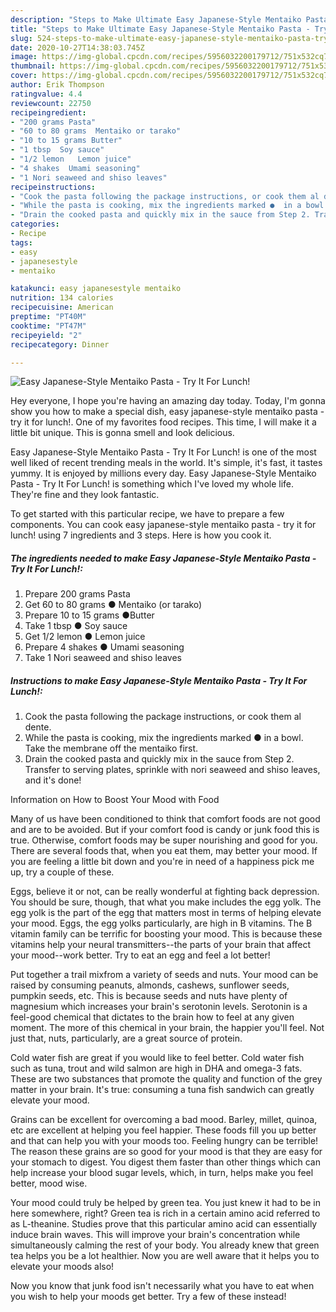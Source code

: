 ```yaml
---
description: "Steps to Make Ultimate Easy Japanese-Style Mentaiko Pasta - Try It For Lunch!"
title: "Steps to Make Ultimate Easy Japanese-Style Mentaiko Pasta - Try It For Lunch!"
slug: 524-steps-to-make-ultimate-easy-japanese-style-mentaiko-pasta-try-it-for-lunch
date: 2020-10-27T14:38:03.745Z
image: https://img-global.cpcdn.com/recipes/5956032200179712/751x532cq70/easy-japanese-style-mentaiko-pasta-try-it-for-lunch-recipe-main-photo.jpg
thumbnail: https://img-global.cpcdn.com/recipes/5956032200179712/751x532cq70/easy-japanese-style-mentaiko-pasta-try-it-for-lunch-recipe-main-photo.jpg
cover: https://img-global.cpcdn.com/recipes/5956032200179712/751x532cq70/easy-japanese-style-mentaiko-pasta-try-it-for-lunch-recipe-main-photo.jpg
author: Erik Thompson
ratingvalue: 4.4
reviewcount: 22750
recipeingredient:
- "200 grams Pasta"
- "60 to 80 grams  Mentaiko or tarako"
- "10 to 15 grams Butter"
- "1 tbsp  Soy sauce"
- "1/2 lemon   Lemon juice"
- "4 shakes  Umami seasoning"
- "1 Nori seaweed and shiso leaves"
recipeinstructions:
- "Cook the pasta following the package instructions, or cook them al dente."
- "While the pasta is cooking, mix the ingredients marked ●  in a bowl. Take the membrane off the mentaiko first."
- "Drain the cooked pasta and quickly mix in the sauce from Step 2. Transfer to serving plates, sprinkle with nori seaweed and shiso leaves, and it&#39;s done!"
categories:
- Recipe
tags:
- easy
- japanesestyle
- mentaiko

katakunci: easy japanesestyle mentaiko 
nutrition: 134 calories
recipecuisine: American
preptime: "PT40M"
cooktime: "PT47M"
recipeyield: "2"
recipecategory: Dinner

---
```



![Easy Japanese-Style Mentaiko Pasta - Try It For Lunch!](https://img-global.cpcdn.com/recipes/5956032200179712/751x532cq70/easy-japanese-style-mentaiko-pasta-try-it-for-lunch-recipe-main-photo.jpg)

Hey everyone, I hope you're having an amazing day today. Today, I'm gonna show you how to make a special dish, easy japanese-style mentaiko pasta - try it for lunch!. One of my favorites food recipes. This time, I will make it a little bit unique. This is gonna smell and look delicious.

Easy Japanese-Style Mentaiko Pasta - Try It For Lunch! is one of the most well liked of recent trending meals in the world. It's simple, it's fast, it tastes yummy. It is enjoyed by millions every day. Easy Japanese-Style Mentaiko Pasta - Try It For Lunch! is something which I've loved my whole life. They're fine and they look fantastic.




To get started with this particular recipe, we have to prepare a few components. You can cook easy japanese-style mentaiko pasta - try it for lunch! using 7 ingredients and 3 steps. Here is how you cook it.

<!--inarticleads1-->

##### The ingredients needed to make Easy Japanese-Style Mentaiko Pasta - Try It For Lunch!:

1. Prepare 200 grams Pasta
1. Get 60 to 80 grams ● Mentaiko (or tarako)
1. Prepare 10 to 15 grams ●Butter
1. Take 1 tbsp ● Soy sauce
1. Get 1/2 lemon  ● Lemon juice
1. Prepare 4 shakes ● Umami seasoning
1. Take 1 Nori seaweed and shiso leaves




<!--inarticleads2-->

##### Instructions to make Easy Japanese-Style Mentaiko Pasta - Try It For Lunch!:

1. Cook the pasta following the package instructions, or cook them al dente.
1. While the pasta is cooking, mix the ingredients marked ●  in a bowl. Take the membrane off the mentaiko first.
1. Drain the cooked pasta and quickly mix in the sauce from Step 2. Transfer to serving plates, sprinkle with nori seaweed and shiso leaves, and it&#39;s done!




Information on How to Boost Your Mood with Food


Many of us have been conditioned to think that comfort foods are not good and are to be avoided. But if your comfort food is candy or junk food this is true. Otherwise, comfort foods may be super nourishing and good for you. There are several foods that, when you eat them, may better your mood. If you are feeling a little bit down and you're in need of a happiness pick me up, try a couple of these.

Eggs, believe it or not, can be really wonderful at fighting back depression. You should be sure, though, that what you make includes the egg yolk. The egg yolk is the part of the egg that matters most in terms of helping elevate your mood. Eggs, the egg yolks particularly, are high in B vitamins. The B vitamin family can be terrific for boosting your mood. This is because these vitamins help your neural transmitters--the parts of your brain that affect your mood--work better. Try to eat an egg and feel a lot better!

Put together a trail mixfrom a variety of seeds and nuts. Your mood can be raised by consuming peanuts, almonds, cashews, sunflower seeds, pumpkin seeds, etc. This is because seeds and nuts have plenty of magnesium which increases your brain's serotonin levels. Serotonin is a feel-good chemical that dictates to the brain how to feel at any given moment. The more of this chemical in your brain, the happier you'll feel. Not just that, nuts, particularly, are a great source of protein.

Cold water fish are great if you would like to feel better. Cold water fish such as tuna, trout and wild salmon are high in DHA and omega-3 fats. These are two substances that promote the quality and function of the grey matter in your brain. It's true: consuming a tuna fish sandwich can greatly elevate your mood. 

Grains can be excellent for overcoming a bad mood. Barley, millet, quinoa, etc are excellent at helping you feel happier. These foods fill you up better and that can help you with your moods too. Feeling hungry can be terrible! The reason these grains are so good for your mood is that they are easy for your stomach to digest. You digest them faster than other things which can help increase your blood sugar levels, which, in turn, helps make you feel better, mood wise.

Your mood could truly be helped by green tea. You just knew it had to be in here somewhere, right? Green tea is rich in a certain amino acid referred to as L-theanine. Studies prove that this particular amino acid can essentially induce brain waves. This will improve your brain's concentration while simultaneously calming the rest of your body. You already knew that green tea helps you be a lot healthier. Now you are well aware that it helps you to elevate your moods also!

Now you know that junk food isn't necessarily what you have to eat when you wish to help your moods get better. Try a few of these instead!

